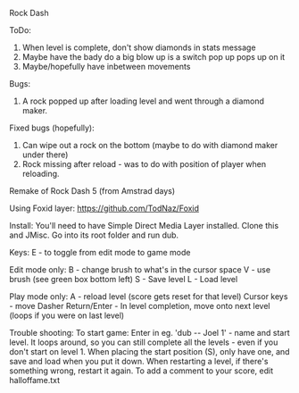 Rock Dash

ToDo:
1. When level is complete, don't show diamonds in stats message
2. Maybe have the bady do a big blow up is a switch pop up pops up on it
3. Maybe/hopefully have inbetween movements

Bugs:
1. A rock popped up after loading level and went through a diamond maker.

Fixed bugs (hopefully):
1. Can wipe out a rock on the bottom (maybe to do with diamond maker under there)
2. Rock missing after reload - was to do with position of player when reloading.

Remake of Rock Dash 5 (from Amstrad days)

Using Foxid layer: https://github.com/TodNaz/Foxid

Install:
You'll need to have Simple Direct Media Layer installed. Clone this and JMisc. Go into its root folder and run dub.

Keys:
E - to toggle from edit mode to game mode

Edit mode only:
B - change brush to what's in the cursor space
V - use brush (see green box bottom left)
S - Save level
L - Load level

Play mode only:
A - reload level (score gets reset for that level)
Cursor keys - move Dasher
Return/Enter - In level completion, move onto next level (loops if you were on last level)

Trouble shooting:
To start game: Enter in eg. 'dub -- Joel 1' - name and start level. It loops around, so you can still complete all the levels - even if you don't start on level 1.
When placing the start position (S), only have one, and save and load when you put it down.
When restarting a level, if there's something wrong, restart it again.
To add a comment to your score, edit halloffame.txt
